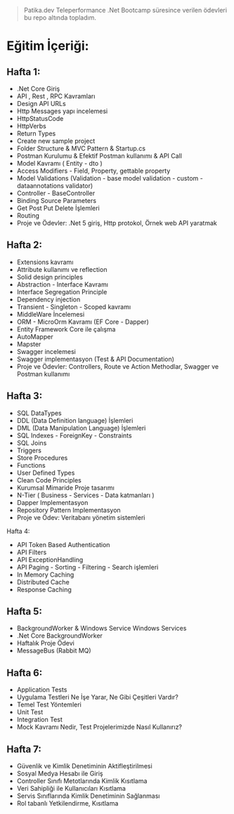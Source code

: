 > Patika.dev Teleperformance .Net Bootcamp süresince verilen ödevleri bu repo altında topladım.  

# Eğitim İçeriği:

Hafta 1:
-
- .Net Core Giriş
- API , Rest , RPC Kavramları
- Design API URLs
- Http Messages yapı incelemesi
- HttpStatusCode
- HttpVerbs
- Return Types
- Create new sample project
- Folder Structure & MVC Pattern & Startup.cs
- Postman Kurulumu & Efektif Postman kullanımı & API Call
- Model Kavramı ( Entity - dto )
- Access Modifiers - Field, Property, gettable property
- Model Validations (Validation - base model validation - custom - dataannotations validator)
- Controller - BaseController
- Binding Source Parameters
- Get Post Put Delete İşlemleri
- Routing
- Proje ve Ödevler:  .Net 5 giriş, Http protokol, Örnek web API yaratmak

 
 
Hafta 2:
-
- Extensions kavramı
- Attribute kullanımı ve reflection
- Solid design principles
- Abstraction - Interface Kavramı
- Interface Segregation Principle
- Dependency injection
- Transient - Singleton - Scoped kavramı
- MiddleWare İncelemesi
- ORM - MicroOrm Kavramı (EF Core - Dapper)
- Entity Framework Core ile çalışma
- AutoMapper
- Mapster
- Swagger incelemesi
- Swagger implementasyon (Test & API Documentation)
- Proje ve Ödevler: Controllers, Route ve Action Methodlar, Swagger ve Postman kullanımı



Hafta 3:
- 
- SQL DataTypes
- DDL (Data Definition language) İşlemleri
- DML (Data Manipulation Language) İşlemleri
- SQL Indexes - ForeignKey - Constraints
- SQL Joins
- Triggers
- Store Procedures
- Functions
- User Defined Types
- Clean Code Principles
- Kurumsal Mimaride Proje tasarımı
- N-Tier ( Business - Services - Data katmanları )
- Dapper Implementasyon
- Repository Pattern Implementasyon
- Proje ve Ödev: Veritabanı yönetim sistemleri
 

Hafta 4: 

- API Token Based Authentication
- API Filters
- API ExceptionHandling
- API Paging - Sorting - Filtering - Search işlemleri
- In Memory Caching
- Distributed Cache
- Response Caching



Hafta 5:
-
- BackgroundWorker & Windows Service Windows Services
- .Net Core BackgroundWorker
- Haftalık Proje Ödevi
- MessageBus (Rabbit MQ)



Hafta 6:
-
- Application Tests
- Uygulama Testleri Ne İşe Yarar, Ne Gibi Çeşitleri Vardır?
- Temel Test Yöntemleri
- Unit Test
- Integration Test
- Mock Kavramı Nedir, Test Projelerimizde Nasıl Kullanırız?
 


Hafta 7:
-
- Güvenlik ve Kimlik Denetiminin Aktifleştirilmesi
- Sosyal Medya Hesabı ile Giriş
- Controller Sınıfı Metotlarında Kimlik Kısıtlama
- Veri Sahipliği ile Kullanıcıları Kısıtlama
- Servis Sınıflarında Kimlik Denetiminin Sağlanması
- Rol tabanlı Yetkilendirme, Kısıtlama
